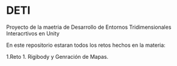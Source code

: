 # DETI
Proyecto de la maetria de Desarrollo de Entornos Tridimensionales Interacrtivos en Unity 


En este repositorio estaran todos los retos hechos en la materia:

1.Reto 1. Rigibody y Genración de Mapas.
